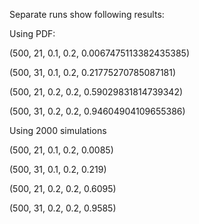 Separate runs show following results:

Using PDF:

(500, 21, 0.1, 0.2, 0.0067475113382435385)

(500, 31, 0.1, 0.2, 0.21775270785087181)

(500, 21, 0.2, 0.2, 0.59029831814739342)

(500, 31, 0.2, 0.2, 0.94604904109655386)

Using 2000 simulations

(500, 21, 0.1, 0.2, 0.0085)

(500, 31, 0.1, 0.2, 0.219)

(500, 21, 0.2, 0.2, 0.6095)

(500, 31, 0.2, 0.2, 0.9585)
